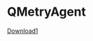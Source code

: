 # QMetryAgent

[Download1](https://github.com/vinitshah45/QMetryAgent/blob/gh-pages/QmetryAutomationAgent.jar?raw=true)
